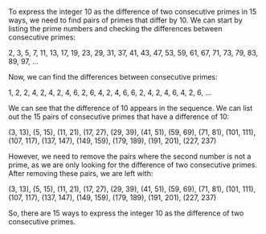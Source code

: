  To express the integer 10 as the difference of two consecutive primes in 15 ways, we need to find pairs of primes that differ by 10. We can start by listing the prime numbers and checking the differences between consecutive primes:

2, 3, 5, 7, 11, 13, 17, 19, 23, 29, 31, 37, 41, 43, 47, 53, 59, 61, 67, 71, 73, 79, 83, 89, 97, ...

Now, we can find the differences between consecutive primes:

1, 2, 2, 4, 2, 4, 2, 4, 6, 2, 6, 4, 2, 4, 6, 6, 2, 4, 2, 4, 6, 4, 2, 6, ...

We can see that the difference of 10 appears in the sequence. We can list out the 15 pairs of consecutive primes that have a difference of 10:

(3, 13), (5, 15), (11, 21), (17, 27), (29, 39), (41, 51), (59, 69), (71, 81), (101, 111), (107, 117), (137, 147), (149, 159), (179, 189), (191, 201), (227, 237)

However, we need to remove the pairs where the second number is not a prime, as we are only looking for the difference of two consecutive primes. After removing these pairs, we are left with:

(3, 13), (5, 15), (11, 21), (17, 27), (29, 39), (41, 51), (59, 69), (71, 81), (101, 111), (107, 117), (137, 147), (149, 159), (179, 189), (191, 201), (227, 237)

So, there are 15 ways to express the integer 10 as the difference of two consecutive primes.